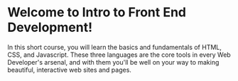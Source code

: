 # Welcome to Intro to Front End Development!

In this short course, you will learn the basics and fundamentals of HTML, CSS, and Javascript. These three languages are the core tools in every Web Developer's arsenal, and with them you'll be well on your way to making beautiful, interactive web sites and pages.

